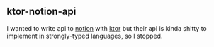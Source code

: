 ## ktor-notion-api

I wanted to write api to [notion](https://www.notion.so/) with [ktor](https://ktor.io/) but their api is kinda shitty to implement in strongly-typed languages, so I stopped. 